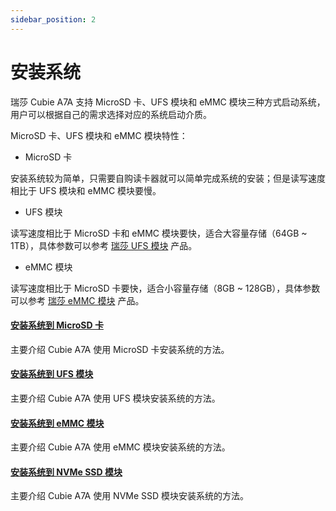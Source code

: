 ```yaml
---
sidebar_position: 2
---
```


# 安装系统

瑞莎 Cubie A7A 支持 MicroSD 卡、UFS 模块和 eMMC 模块三种方式启动系统，用户可以根据自己的需求选择对应的系统启动介质。

MicroSD 卡、UFS 模块和 eMMC 模块特性：

- MicroSD 卡

安装系统较为简单，只需要自购读卡器就可以简单完成系统的安装；但是读写速度相比于 UFS 模块和 eMMC 模块要慢。

- UFS 模块

读写速度相比于 MicroSD 卡和 eMMC 模块要快，适合大容量存储（64GB ~ 1TB），具体参数可以参考 [瑞莎 UFS 模块](https://radxa.com/products/accessories/ufs-module) 产品。

- eMMC 模块

读写速度相比于 MicroSD 卡要快，适合小容量存储（8GB ~ 128GB），具体参数可以参考 [瑞莎 eMMC 模块](https://radxa.com/products/accessories/emmc-module) 产品。

#### [安装系统到 MicroSD 卡](/cubie/a7a/getting-started/install-system/sd_system)

主要介绍 Cubie A7A 使用 MicroSD 卡安装系统的方法。

#### [安装系统到 UFS 模块](/cubie/a7a/getting-started/install-system/ufs-system)

主要介绍 Cubie A7A 使用 UFS 模块安装系统的方法。

#### [安装系统到 eMMC 模块](/cubie/a7a/getting-started/install-system/emmc-system)

主要介绍 Cubie A7A 使用 eMMC 模块安装系统的方法。

#### [安装系统到 NVMe SSD 模块](/cubie/a7a/getting-started/install-system/nvme-system)

主要介绍 Cubie A7A 使用 NVMe SSD 模块安装系统的方法。
